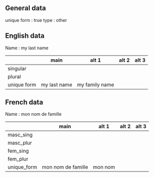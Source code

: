 ## General data

unique form : true
type : other

## English data

Name : my last name

|             |     main     |     alt 1      | alt 2 | alt 3 |
| :---------- | :----------: | :------------: | :---: | ----- |
| singular    |              |                |       |       |
| plural      |              |                |       |       |
| unique form | my last name | my family name |       |       |

## French data

Name : mon nom de famille

|             |        main        |  alt 1  | alt 2 | alt 3 |
| :---------- | :----------------: | :-----: | :---: | :---: |
| masc_sing   |                    |         |       |       |
| masc_plur   |                    |         |       |       |
| fem_sing    |                    |         |       |       |
| fem_plur    |                    |         |       |       |
| unique_form | mon nom de famille | mon nom |       |       |


